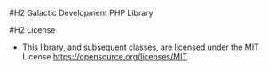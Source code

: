 #H2 Galactic Development PHP Library

#H2 License
* This library, and subsequent classes, are licensed under the MIT License <https://opensource.org/licenses/MIT>